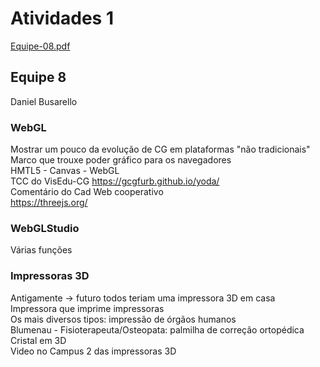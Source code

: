 # Atividades 1

[Equipe-08.pdf](Equipe-08.pdf)  

## Equipe 8

Daniel Busarello  

### WebGL

Mostrar um pouco da evolução de CG em plataformas "não tradicionais"  
Marco que trouxe poder gráfico para os navegadores  
HMTL5 - Canvas - WebGL  
TCC do VisEdu-CG <https://gcgfurb.github.io/yoda/>  
Comentário do Cad Web cooperativo  
<https://threejs.org/>  

### WebGLStudio

Várias funções  

### Impressoras 3D

Antigamente -> futuro todos teriam uma impressora 3D em casa  
Impressora que imprime impressoras  
Os mais diversos tipos: impressão de órgãos humanos  
Blumenau - Fisioterapeuta/Osteopata: palmilha de correção ortopédica  
Cristal em 3D  
Video no Campus 2 das impressoras 3D  
